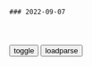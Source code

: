 ```tip
### 2022-09-07
```

<table id="tbc" style="white-space:pre-wrap">
</table>
<button onclick="toggleb()">toggle</button>
<button onclick="loadparse()">loadparse</button>
<br>
<!-- 🌸<br>🍅-　-🍑<hr>🍀 -->
<pre>
<textarea rows="30" cols="100" style="display: none" id="tar">

“好后悔我为什么不这么做。”
https://baijiahao.baidu.com/s?id=1713476196508007608&wfr=spider&for=pc

人生最可怕的事是边后侮一边生活
https://pics6.baidu.com/feed/4ec2d5628535e5ddcb08443b3018e5e6cf1b6211.jpeg?token=d881ec9e4ce6e1139fec5dffc9f0ffc3

<不会再说想要回到那一天>
<我要认同现在的自己生活下去>
https://pics6.baidu.com/feed/2f738bd4b31c870154a511c161a1dc260608ffea.jpeg?token=e591d3639f80e5acfbf3f6fd3cc1d6ca

知乎上曾有这样一个热门问题：

“人为什么难以放弃沉没成本。”

底下有一个评论很吸引我。他说，因为付出和获得不成正比时会造成的不甘心，让人们深陷于“沉没成本”的黑洞无法自拔。

好像事实就是这样的，我们经常会不甘心去放弃自己已经做了很久的事情，但这份不甘心放弃导致我们越陷越深。

及时放弃也是一种智慧。

用疑问旬回答疑问旬时一般是说中了
https://pics0.baidu.com/feed/9f510fb30f2442a781c3cbc79a9def42d31302ed.jpeg?token=856808ff1fec6a9b331add4dc25a33ff

需要莫大勇气的并非坚持
而是放手
https://pics5.baidu.com/feed/8d5494eef01f3a2915263664dffbfe385e607c91.jpeg?token=a93710d2911fbce7134c0fed0f25be4d

<font size="1" style="color:#DCDCDC">2022-09-11</font>

假面：剑圣拿走了撒旦之剑，大神官想阻止，却遭到创世王的惩罚！
https://mbd.baidu.com/newspage/data/videolanding?nid=sv_11416751324053431411&sourceFrom=pc_feedlist

这个女孩我收下了。

<font size="1" style="color:#DCDCDC">2022-09-11</font>

人生的安迪比尔定律
https://mbd.baidu.com/newspage/data/landingsuper?context=%7B%22nid%22%3A%22news_9725682339071725869%22%7D&n_type=-1&p_from=-1

用俏皮话来说就是“安迪给我多少，比尔就拿走多少”，

集成电路可容纳的晶体数目每隔18个月便会增加一倍，随着性能也会提升，后也把该现象称为摩尔定律（Moore's Law），

<font size="1" style="color:#DCDCDC">2022-09-07</font>

Canon Rock
https://music.163.com/#/song?id=1872195223

Canon Rock Final - MattRach - 单曲 - 网易云音乐
https://music.163.com/#/song?id=26245167

<font size="1" style="color:#DCDCDC">2022-09-07</font>

Amadeus Rock
https://music.163.com/#/song?id=26245162

微软 Win11/10 免费工具集 PowerToys 0.62 发布，增加三个工具
https://mbd.baidu.com/newspage/data/landingsuper?context=%7B%22nid%22%3A%22news_9793560071065737577%22%7D&n_type=-1&p_from=-1

屏幕标尺 Screen Ruler

文本提取器 Text Extractor

<font size="1" style="color:#DCDCDC">2022-09-07</font>

5 Apps to Turn iPhone/iPad/iPod into AirPlay Receiver (2022)
https://www.coolmuster.com/idevices/turn-ios-device-into-airplay-receiver.html

1. AirView - AirPlay Video between iOS Devices
2. AIRFOIL - Turn iPhone into AirPlay Speaker
3. AirFloat - Turn iPhone into Audio Receiver
4. AirSpeaker - Turn iPhone/iPod touch into AirPlay Speaker
5. Air Display - Use Your iPad/iPhone As Extra Mac Displays

<font size="1" style="color:#DCDCDC">2022-09-07</font>

80名学生住一间宿舍，“仓库式”宿舍合理吗？校方的回应惹众怒
https://mbd.baidu.com/newspage/data/landingsuper?context=%7B%22nid%22%3A%22news_8733710348570923454%22%7D&n_type=-1&p_from=-1

z佛子岭读莎士比亚的黑樱桃
这是监狱还是学校？一旦有传染病后果不堪设想
　3735709652yyf
哪家监狱的居住环境这么恶劣？

<font size="1" style="color:#DCDCDC">2022-09-07</font>

真实故事改编，破产父亲带儿子逆袭百万富翁！《当幸福来敲门》
https://mbd.baidu.com/newspage/data/videolanding?nid=sv_7771883157258795879&sourceFrom=homepage

这时刻他突然意识到，他竟然就这么随意地，将自己受过的伤害与羞辱同等样地给了儿子。

没有哪个努力过的人，不会为这样一部电影而感动。在最黑暗的那段人生，如果没有拉你出深渊的人，就自己成为那个人。

<font size="1" style="color:#DCDCDC">2022-09-07</font>

当你支撑不下去的时候，看看《当幸福来敲门》，它会给你力量的
https://view.inews.qq.com/a/20220504A09GX800

如果你有梦想的话，就要去捍卫它。那些一事无成的人想告诉你你也成不了大器。如果你有理想的话，就要去努力实现。

<font size="1" style="color:#DCDCDC">2022-09-07</font>

这才是终虢的黑科技，50年前就独步全球，堪称世界医学史上的奇迹|黑科技|医学|王存柏|上海第六人m医院|陈中伟|外科
https://xw.qq.com/cmsid/20210620A052P100

<font size="1" style="color:#DCDCDC">2022-09-07</font>

滑为“截胡”苹果发布卫星通信功能，业内称每条信息1元才不亏本
https://baijiahao.baidu.com/s?id=1743224225618699855&wfr=spider&for=pc

弹幕：几十年前的技术又被全球首发了一遍

<font size="1" style="color:#DCDCDC">2022-09-07</font>

</textarea>
</pre>
<!-- 🍀<br>🍑-　-🍅<hr>🌸 -->

```note
```

<script src="https://code.jquery.com/jquery-1.11.3.min.js" type="text/javascript"></script>

<script src="https://cdnjs.cloudflare.com/ajax/libs/fancybox/3.5.7/jquery.fancybox.min.js"></script>
<link rel="stylesheet" type="text/css" href="https://cdnjs.cloudflare.com/ajax/libs/fancybox/3.5.7/jquery.fancybox.min.css">

<script type="text/javascript">

var __urlRegex = /(\b(https?|ftp|file):\/\/[-A-Z0-9+&@#\/%?=~_|!:,.;]*[-A-Z0-9+&@#\/%=~_|])/ig;
var __imgRegex = /\.(?:jpe?g|gif|png|webp)$/i;

loadparse();

function parseURL($string){

    var exp = __urlRegex;
    return $string.replace(exp,function(match){
            __imgRegex.lastIndex=0;
            if(__imgRegex.test(match)){
                return '<a data-fancybox="gallery" href="' + match.replace("/p=700", "")
                 + '"><img src="' + match.replace("/p=700", "/p=160x200")+'" width="64"></a>';
            }
            else{
                return '<a href="' + match + '" target="_blank">' + match + '</a>';
            }
        }
    );
}

function loadparse() {
  tbc.innerHTML = parseURL(tar.value);
}

function toggleb() {
  var x = document.getElementById("tar");
  if (x.style.display === "none") {
    x.style.display = "";
  } else {
    x.style.display = "none";
  }
}

</script>
